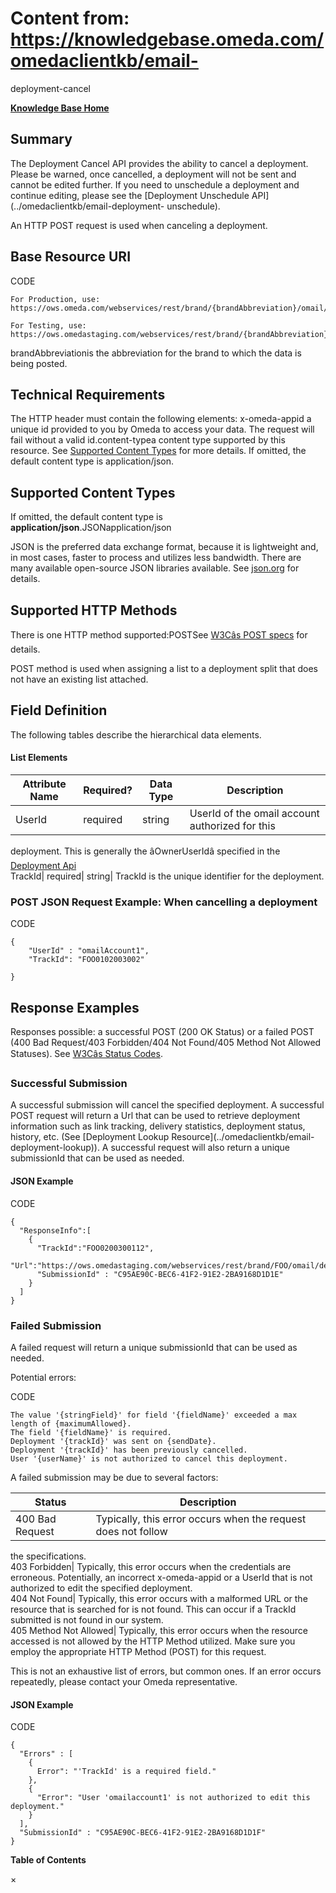 # Content from: https://knowledgebase.omeda.com/omedaclientkb/email-
deployment-cancel

[**Knowledge Base Home**](../omedaclientkb/)

## Summary

The Deployment Cancel API provides the ability to cancel a deployment. Please
be warned, once cancelled, a deployment will not be sent and cannot be edited
further. If you need to unschedule a deployment and continue editing, please
see the [Deployment Unschedule API](../omedaclientkb/email-deployment-
unschedule).

An HTTP POST request is used when canceling a deployment.

## Base Resource URI

CODE

    
    
    For Production, use: https://ows.omeda.com/webservices/rest/brand/{brandAbbreviation}/omail/deployment/cancel/*
    
    For Testing, use: https://ows.omedastaging.com/webservices/rest/brand/{brandAbbreviation}/omail/deployment/cancel/*
    

brandAbbreviationis the abbreviation for the brand to which the data is being
posted.

## Technical Requirements

The HTTP header must contain the following elements: x-omeda-appid a unique id
provided to you by Omeda to access your data. The request will fail without a
valid id.content-typea content type supported by this resource. See [Supported
Content Types](../omedaclientkb/email-deployment-cancel) for more details. If
omitted, the default content type is application/json.

## Supported Content Types

If omitted, the default content type is
**application/json**.JSONapplication/json

JSON is the preferred data exchange format, because it is lightweight and, in
most cases, faster to process and utilizes less bandwidth. There are many
available open-source JSON libraries available. See
[json.org](http://www.json.org/) for details.

## Supported HTTP Methods

There is one HTTP method supported:POSTSee [W3Câs POST
specs](http://www.w3.org/Protocols/rfc2616/rfc2616-sec9.html#sec9.5) for
details.

POST method is used when assigning a list to a deployment split that does not
have an existing list attached.

## Field Definition

The following tables describe the hierarchical data elements.

#### List Elements

Attribute Name| Required?| Data Type| Description  
---|---|---|---  
UserId| required| string| UserId of the omail account authorized for this
deployment. This is generally the âOwnerUserIdâ specified in the
[Deployment Api](../omedaclientkb/email-deployment)  
TrackId| required| string| TrackId is the unique identifier for the
deployment.  
  
### POST JSON Request Example: When cancelling a deployment

CODE

    
    
    {
        "UserId" : "omailAccount1",
        "TrackId": "FOO0102003002"
    
    }
    

## Response Examples

Responses possible: a successful POST (200 OK Status) or a failed POST (400
Bad Request/403 Forbidden/404 Not Found/405 Method Not Allowed Statuses). See
[W3Câs Status
Codes](http://www.w3.org/Protocols/rfc2616/rfc2616-sec10.html).

### Successful Submission

A successful submission will cancel the specified deployment. A successful
POST request will return a Url that can be used to retrieve deployment
information such as link tracking, delivery statistics, deployment status,
history, etc. (See [Deployment Lookup Resource](../omedaclientkb/email-
deployment-lookup)). A successful request will also return a unique
submissionId that can be used as needed.

#### JSON Example

CODE

    
    
    {
      "ResponseInfo":[
        {
          "TrackId":"FOO0200300112",
          "Url":"https://ows.omedastaging.com/webservices/rest/brand/FOO/omail/deployment/list/status/1000343/*",
          "SubmissionId" : "C95AE90C-BEC6-41F2-91E2-2BA9168D1D1E"
        }
      ]
    }
    

### Failed Submission

A failed request will return a unique submissionId that can be used as needed.

Potential errors:

CODE

    
    
    The value '{stringField}' for field '{fieldName}' exceeded a max length of {maximumAllowed}.
    The field '{fieldName}' is required.
    Deployment '{trackId}' was sent on {sendDate}.
    Deployment '{trackId}' has been previously cancelled.
    User '{userName}' is not authorized to cancel this deployment.
    

A failed submission may be due to several factors:

Status| Description  
---|---  
400 Bad Request| Typically, this error occurs when the request does not follow
the specifications.  
403 Forbidden| Typically, this error occurs when the credentials are
erroneous. Potentially, an incorrect x-omeda-appid or a UserId that is not
authorized to edit the specified deployment.  
404 Not Found| Typically, this error occurs with a malformed URL or the
resource that is searched for is not found. This can occur if a TrackId
submitted is not found in our system.  
405 Method Not Allowed| Typically, this error occurs when the resource
accessed is not allowed by the HTTP Method utilized. Make sure you employ the
appropriate HTTP Method (POST) for this request.  
  
This is not an exhaustive list of errors, but common ones. If an error occurs
repeatedly, please contact your Omeda representative.

#### JSON Example

CODE

    
    
    {
      "Errors" : [
        {
          Error": "'TrackId' is a required field." 
        },
        {
          "Error": "User 'omailaccount1' is not authorized to edit this deployment."
        }
      ],
      "SubmissionId" : "C95AE90C-BEC6-41F2-91E2-2BA9168D1D1F"
    }

**Table of Contents**

×

